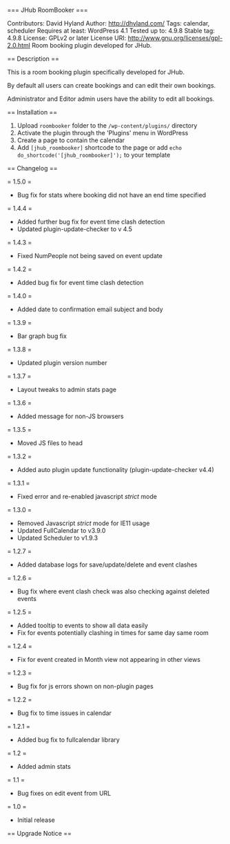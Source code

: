 === JHub RoomBooker ===

Contributors: David Hyland
Author: http://dhyland.com/
Tags: calendar, scheduler
Requires at least: WordPress 4.1
Tested up to: 4.9.8
Stable tag: 4.9.8
License: GPLv2 or later
License URI: http://www.gnu.org/licenses/gpl-2.0.html
Room booking plugin developed for JHub.

== Description ==

This is a room booking plugin specifically developed for JHub. 

By default all users can create bookings and can edit their own bookings.

Administrator and Editor admin users have the ability to edit all bookings.

== Installation ==

1. Upload `roombooker` folder to the `/wp-content/plugins/` directory
2. Activate the plugin through the 'Plugins' menu in WordPress
3. Create a page to contain the calendar
3. Add `[jhub_roombooker]` shortcode to the page or add `echo do_shortcode('[jhub_roombooker]');` to your template




== Changelog ==

= 1.5.0 =
* Bug fix for stats where booking did not have an end time specified

= 1.4.4 =
* Added further bug fix for event time clash detection
* Updated plugin-update-checker to v 4.5

= 1.4.3 =
* Fixed NumPeople not being saved on event update

= 1.4.2 =
* Added bug fix for event time clash detection

= 1.4.0 =
* Added date to confirmation email subject and body

= 1.3.9 =
* Bar graph bug fix

= 1.3.8 =
* Updated plugin version number

= 1.3.7 =
* Layout tweaks to admin stats page

= 1.3.6 =
* Added message for non-JS browsers

= 1.3.5 =
* Moved JS files to head

= 1.3.2 =
* Added auto plugin update functionality (plugin-update-checker v4.4)

= 1.3.1 =
* Fixed error and re-enabled javascript *strict* mode

= 1.3.0 =
* Removed Javascript *strict* mode for IE11 usage
* Updated FullCalendar to v3.9.0
* Updated Scheduler to v1.9.3

= 1.2.7 =
* Added database logs for save/update/delete and event clashes

= 1.2.6 =
* Bug fix where event clash check was also checking against deleted events

= 1.2.5 =
* Added tooltip to events to show all data easily
* Fix for events potentially clashing in times for same day same room

= 1.2.4 =
* Fix for event created in Month view not appearing in other views

= 1.2.3 =
* Bug fix for js errors shown on non-plugin pages

= 1.2.2 =
* Bug fix to time issues in calendar

= 1.2.1 =
* Added bug fix to fullcalendar library

= 1.2 =
* Added admin stats

= 1.1 =
* Bug fixes on edit event from URL

= 1.0 =
* Initial release


== Upgrade Notice ==

